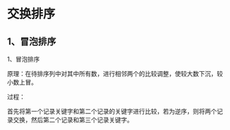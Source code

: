 交换排序
====================

1、冒泡排序
--------------------

1、冒泡排序  

原理：在待排序列中对其中所有数，进行相邻两个的比较调整，使较大数下沉，较小数上冒。  

过程：  

   
   首先将第一个记录关键字和第二个记录的关键字进行比较，若为逆序，则将两个记录交换，然后第二个记录和第三个记录关键字。
